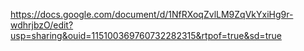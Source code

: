 https://docs.google.com/document/d/1NfRXoqZvlLM9ZqVkYxiHg9r-wdhrjbzO/edit?usp=sharing&ouid=115100369760732282315&rtpof=true&sd=true

